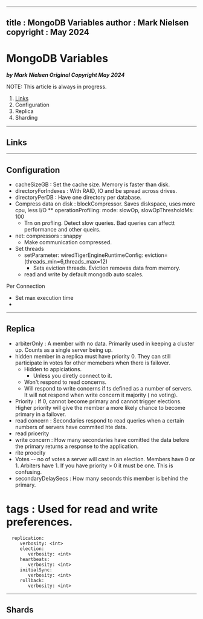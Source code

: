  
---
title : MongoDB Variables
author : Mark Nielsen  
copyright : May 2024  
---


MongoDB Variables
==============================

_**by Mark Nielsen
Original Copyright May 2024**_


NOTE: This article is always in progress.

1. [Links](#links)
2. Configuration
3. Replica
4. Sharding

* * *
<a name=Links></a>Links
-----

* * *
<a name=c>Configuration</a>
-----
* cacheSizeGB : Set the cache size. Memory is faster than disk.
* directoryForIndexes : With RAID, IO and be spread across drives.
* directoryPerDB : Have one directory per database. 
* Compress data on disk : blockCompressor. Saves diskspace, uses more cpu, less I/O
** operationProfiling:    mode: slowOp,    slowOpThresholdMs: 100
    * Trn on profling. Detect slow queries. Bad queries can affectt performance and other queirs. 
* net:   compressors : snappy
    * Make communication compressed. 
* Set threads
    * setParameter:  wiredTigerEngineRuntimeConfig: eviction=(threads_min=6,threads_max=12)
       * Sets eviction threads. Eviction removes data from memory.
    * read and write by default mongodb auto scales.

Per Connection
* Set max execution time
*

* * *
<a name=s>Replica</a>
-----
* arbiterOnly : A member with no data. Primarily used in keeping a cluster up. Counts as a single server being up. 
* hidden member in a replica must have priority 0. They can still participate in votes for other memebers when there is  failover.
   * Hidden to applciations.
       * Unless you diretly connect to it.
   * Won't respond to read concerns.
   * Will respond to write concerns if ts defined as a number of servers. It will not respond when write concern it majority ( no voting). 
* Priority : If 0, cannot become primary and cannot trigger elections. Higher priority will give the member a more likely chance to become primary in a failover. 
* read concern : Secondaries respond to read queries when a certain numbers of servers have commited hte data. 
* read prioerity
* write concern : How many secondaries have comitted the data before the primary returns a response to the application. 
* rite proocity
* Votes -- no of votes a server will cast in an election. Members have 0 or 1. Arbiters have 1. If you have priority > 0 it must be one. This is confusing.
* secondaryDelaySecs : How many seconds this member is behind the primary.
# tags : Used for read and write preferences. 

      replication:
         verbosity: <int>
         election:
            verbosity: <int>
         heartbeats:
            verbosity: <int>
         initialSync:
            verbosity: <int>
         rollback:
            verbosity: <int>

* * *
<a name=s>Shards</a>
-----
